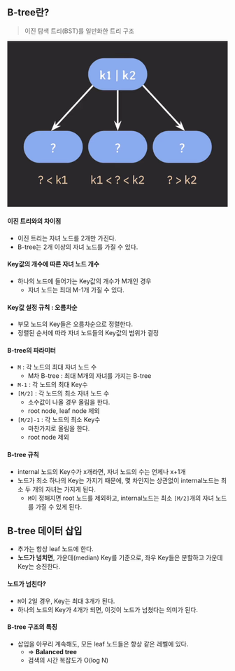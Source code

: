 ## B-tree란?
> 이진 탐색 트리(BST)를 일반화한 트리 구조

![B-tree 기본 형태](./png/B-tree기본형태.png)

#### 이진 트리와의 차이점
- 이진 트리는 자녀 노드를 2개만 가진다.
- B-tree는 2개 이상의 자녀 노드를 가질 수 있다.

#### Key값의 개수에 따른 자녀 노드 개수
- 하나의 노드에 들어가는 Key값의 개수가 M개인 경우
	- 자녀 노드는 최대 M-1개 가질 수 있다.

#### Key값 설정 규칙 : 오름차순
- 부모 노드의 Key들은 오름차순으로 정렬한다.
- 정렬된 순서에 따라 자녀 노드들의 Key값의 범위가 결정

#### B-tree의 파라미터
- `M` : 각 노드의 최대 자녀 노드 수
	- M차 B-tree : 최대 M개의 자녀를 가지는 B-tree
- `M-1` : 각 노드의 최대 Key수
- `[M/2]` : 각 노드의 최소 자녀 노드 수
	- 소수값이 나올 경우 올림을 한다.
	- root node, leaf node 제외
- `[M/2]-1` : 각 노드의 최소 Key수
	- 마찬가지로 올림을 한다.
	- root node 제외

#### B-tree 규칙
- internal 노드의 Key수가 x개라면, 자녀 노드의 수는 언제나 x+1개
- 노드가 최소 하나의 Key는 가지기 때문에, 몇 차인지는 상관없이 internal노드는 최소 두 개의 자녀는 가지게 된다.
	- `M`이 정해지면 root 노드를 제외하고, internal노드는 최소 `[M/2]`개의 자녀 노드를 가질 수 있게 된다.

## B-tree 데이터 삽입
- 추가는 항상 leaf 노드에 한다.
- **노드가 넘치면**, 가운데(median) Key를 기준으로, 좌우 Key들은 분할하고 가운데 Key는 승진한다.

#### 노드가 넘친다?
- `M`이 2일 경우, Key는 최대 3개가 된다.
- 하나의 노드의 Key가 4개가 되면, 이것이 노드가 넘쳤다는 의미가 된다.

#### B-tree 구조의 특징
- 삽입을 아무리 계속해도, 모든 leaf 노드들은 항상 같은 레벨에 있다.
	- => **Balanced tree**
	- 검색의 시간 복잡도가 O(log N)